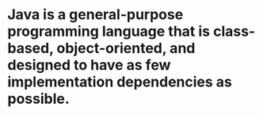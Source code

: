 # Java is a general-purpose programming language that is **class-based**, **object-oriented**, and  designed to have as few implementation dependencies as possible.